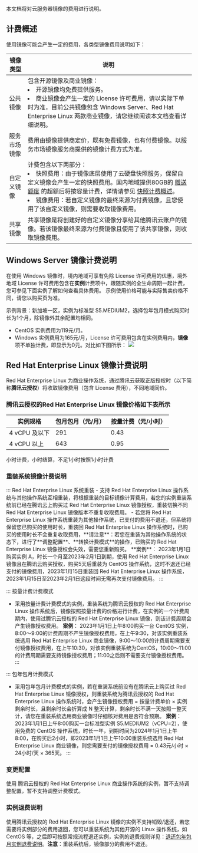本文档将对云服务器镜像的费用进行说明。

## 计费概述
使用镜像可能会产生一定的费用，各类型镜像费用说明如下：
<table class="tg">
<thead>
  <tr>
    <th width="10%">镜像类型</th>
    <th width="90%">说明</th>
  </tr>
</thead>
<tbody>
  <tr>
    <td class="tg-0pky">公共镜像</td>
    <td class="tg-0pky">包含开源镜像及商业镜像：<br><li>开源镜像均免费提供服务。</li><li>商业镜像会产生一定的 License 许可费用，请以实际下单时为准，目前公共镜像包含 Windows Server、Red Hat Enterprise Linux 两款商业镜像，请您继续阅读本文档查看详细说明。</td></li>
  </tr>
  <tr>
    <td class="tg-0pky">服务市场镜像</td>
    <td class="tg-0pky">费用由镜像提供商定价，既有免费镜像，也有付费镜像。以服务市场镜像服务商提供的镜像计费方式为准。</td>

  </tr>
 <tr>
    <td class="tg-0pky">自定义镜像</td>
    <td class="tg-0pky">计费包含以下两部分：<br><li>快照费用：由于镜像底层使用了云硬盘快照服务，保留自定义镜像会产生一定的快照费用。国内地域提供80GB的  <a href=" https://cloud.tencent.com/document/product/362/32361#.E8.B5.A0.E9.80.81.E9.A2.9D.E5.BA.A6">赠送额度</a> 的超额后将按容量计费，详情请参见  <a href=" https://cloud.tencent.com/document/product/362/32361#Snapshot">快照计费概述</a>。</li><li>镜像费用：若自定义镜像的最终来源为付费镜像，且您使用了该自定义镜像，则需要收取镜像费用。</li></td>
  </tr>
  <tr>
    <td class="tg-0pky">共享镜像</td>
    <td class="tg-0pky">共享镜像是将创建好的自定义镜像分享给其他腾讯云账户的镜像。若该镜像最终来源为付费镜像且使用了该共享镜像，则收取镜像费用。</td>
  </tr>
</tbody>
</table>

<span id="redhat"></span>
## Windows Server 镜像计费说明
在使用 Windows 镜像时，境内地域可享有免除 License 许可费用的优惠，境外地域 License 许可费用包含在**实例**计费项中，跟随实例的全生命周期一起计费，您可参见下面实例了解如何查看具体费用。
<dx-alert infotype="explain" title="">
示例使用价格可能与实际售卖价格不同，请您以购买页为准。
</dx-alert>

示例背景：新加坡一区，实例为标准型 S5.MEDIUM2，选择包年包月模式购买时长为1个月，除镜像外其余配置均相同。
- CentOS 实例费用为119元/月。
- Windows 实例费用为165元/月，License 许可费用包含在实例费用内，**镜像**项不单独计费，即显示为0元。对比如下图所示：
![](https://qcloudimg.tencent-cloud.cn/raw/7d9107990d173c1921218a6bc47e0af4.png)


## Red Hat Enterprise Linux 镜像计费说明
Red Hat Enterprise Linux 为商业操作系统，通过腾讯云获取正版授权时（以下简称**腾讯云授权**）将收取镜像费用（包含 License 费用），不同地域同价。

###  腾讯云授权的Red Hat Enterprise Linux 镜像价格如下表所示

| 实例规格 | 包月包月（元/月） | 按量计费（元/小时）|
|---------|---------|---------|
| 4 vCPU 及以下 | 291 | 0.43 |
| 4 vCPU 以上 | 643 | 0.95 |

<dx-alert infotype="notice" title="">
小时计费，小时结算，不足1小时按照1小时计费
</dx-alert>


### 重装系统镜像计费说明

<dx-tabs>
::: Red Hat Enterprise Linux 系统重装
- 支持 Red Hat Enterprise Linux 操作系统与其他操作系统互相重装，将根据重装的目标镜像计算费用，若您的实例重装系统前已经在腾讯云上购买过 Red Hat Enterprise Linux 镜像授权，重装切换不同 Red Hat Enterprise Linux 镜像版本不重复收取费用。
- 若您将 Red Hat Enterprise Linux 操作系统重装为其他操作系统，已支付的费用不退还，但系统将保留您已购买的使用时长，重装回 Red Hat Enterprise Linux 操作系统时，已购买的使用时长不会重复收取费用，**请注意**：若您在重装为其他操作系统的状态下，进行了**调整配置**、**转换计费模式**的操作，已购买的 Red Hat Enterprise Linux 镜像授权会失效，需要您重新购买。
**案例**：
2023年1月1日购买实例 A，时长一个月至2023年2月1日到期，使用 Red Hat Enterprise Linux 镜像且在腾讯云购买授权，购买5天后重装为 CentOS 操作系统，这时不退还已经支付的镜像费用，2023年1月15日重装回 Red Hat Enterprise Linux 操作系统，2023年1月15日至2023年2月1日这段时间无需再次支付镜像费用。
:::


::: 按量计费计费模式
- 采用按量计费计费模式的实例，重装系统为腾讯云授权的 Red Hat Enterprise Linux 操作系统后，镜像按照按量计费的价格进行计费，在实例的一个计费周期内，使用过腾讯云授权的 Red Hat Enterprise Linux 镜像，则该计费周期会产生镜像授权费用。
**案例**：
2023年1月1日上午8:00购买一台 CentOS 实例，8:00～9:00的计费周期不产生镜像授权费用，在上午9:30，对该实例重装系统选用 Red Hat Enterprise Linux 商业镜像，9:00～10:00的计费周期需要支付镜像授权费用，在上午10:30，对该实例重装系统为CentOS，10:00～11:00的计费周期需要支持镜像授权费用；11:00之后则不需要支付镜像授权费用。
:::

::: 包年包月计费模式
- 采用包年包月计费模式的实例，若在重装系统前没有在腾讯云上购买过 Red Hat Enterprise Linux 镜像授权，则重装系统为腾讯云授权的 Red Hat Enterprise Linux 操作系统时，会产生镜像授权费用 = 按量计费单价 × 实例剩余时长，且剩余时长会折算成 N 整天计算，剩余时长不满一天按照一整天计，请您在重装系统选用商业镜像时仔细核对费用是否符合预期。
**案例**：
2023年1月1日上午8:00购买一台标准型实例 S5.MEDIUM2（vCPU=2），使用免费的 CentOS 操作系统，时长一年，到期时间为2024年1月1日上午8:00，在购买后2小时，即2023年1月1日上午10:00重装系统选用 Red Hat Enterprise Linux 商业镜像，则您需要支付的镜像授权费用 = 0.43元/小时 × 24小时/天 × 365天。
:::
</dx-tabs>



### 变更配置

 使用 腾讯云授权的 Red Hat Enterprise Linux 商业操作系统的实例，暂不支持调整配置，暂不支持调整计费模式。
 
 
### 实例退费说明
使用腾讯云授权的 Red Hat Enterprise Linux 镜像的实例不支持销毁/退还，若您需要将实例部分的费用退回，您可以重装系统为其他开源的 Linux 操作系统，如 CentOS 等，之后即可按照常规流程退还实例，实例的退费规则详见：[退还包年包月实例退费说明](https://cloud.tencent.com/document/product/213/9711)。**注意**：重装系统后，镜像部分的费用不退还。

